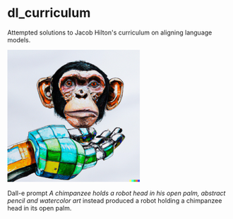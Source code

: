 # dl_curriculum
Attempted solutions to Jacob Hilton's curriculum on aligning language models.

<img src="contemplating.png" alt="contemplating" width="300"/>

Dall-e prompt *A chimpanzee holds a robot head in his open palm, abstract pencil and watercolor art* instead produced a robot holding a chimpanzee head in its open palm.
